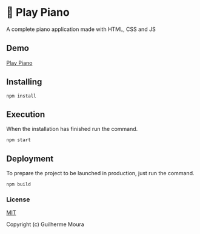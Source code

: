 # 🎹 Play Piano

A complete piano application made with HTML, CSS and JS

## Demo

[Play Piano](https://frosty-einstein-318109.netlify.app)

## Installing

```
npm install
```

## Execution

When the installation has finished run the command.

```
npm start
```

## Deployment

To prepare the project to be launched in production, just run the command.

```
npm build
```

### License

[MIT](https://github.com/glhrmoura/play-piano/blob/master/LICENSE)

Copyright (c) Guilherme Moura
